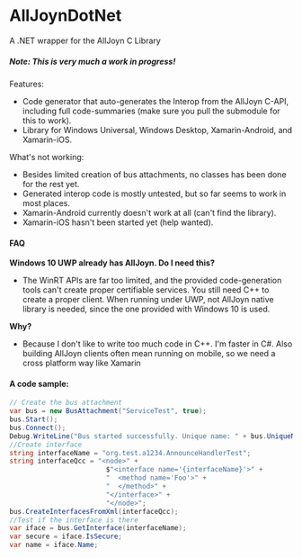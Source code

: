 # AllJoynDotNet
A .NET wrapper for the AllJoyn C Library

##### Note: This is very much a work in progress!

Features:
  - Code generator that auto-generates the Interop from the AllJoyn C-API, including full code-summaries (make sure you pull the submodule for this to work).
  - Library for Windows Universal, Windows Desktop, Xamarin-Android, and Xamarin-iOS.

What's not working:
  - Besides limited creation of bus attachments, no classes has been done for the rest yet.
  - Generated interop code is mostly untested, but so far seems to work in most places.
  - Xamarin-Android currently doesn't work at all (can't find the library).
  - Xamarin-iOS hasn't been started yet (help wanted).

#### FAQ
**Windows 10 UWP already has AllJoyn. Do I need this?**
   - The WinRT APIs are far too limited, and the provided code-generation tools can't create proper certifiable services. You still need C++ to create a proper client. When running under UWP, not AllJoyn native library is needed, since the one provided with Windows 10 is used.

**Why?**
   - Because I don't like to write too much code in C++. I'm faster in C#. Also building AllJoyn clients often mean running on mobile, so we need a cross platform way like Xamarin  


#### A code sample:
```csharp
// Create the bus attachment
var bus = new BusAttachment("ServiceTest", true);
bus.Start();
bus.Connect();
Debug.WriteLine("Bus started successfully. Unique name: " + bus.UniqueName);
//Create interface
string interfaceName = "org.test.a1234.AnnounceHandlerTest";
string interfaceQcc = "<node>" +
						$"<interface name='{interfaceName}'>" +
						"  <method name='Foo'>" +
						"  </method>" +
						"</interface>" +
						"</node>";
bus.CreateInterfacesFromXml(interfaceQcc);
//Test if the interface is there
var iface = bus.GetInterface(interfaceName);
var secure = iface.IsSecure;
var name = iface.Name;
```
